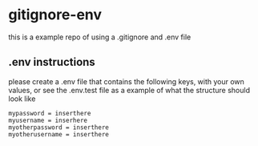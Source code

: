 # gitignore-env
this is a example repo of using a .gitignore and .env file 

## .env instructions
please create a .env file that contains the following keys, with your own values, or see the .env.test file as a example of what the structure should look like
```
mypassword = inserthere
myusername = inserhere
myotherpassword = inserthere 
myotherusername = inserthere
```